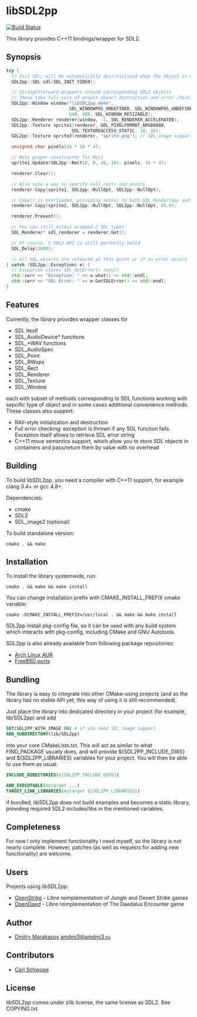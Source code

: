 # libSDL2pp #

[![Build Status](https://travis-ci.org/AMDmi3/libSDL2pp.svg?branch=master)](https://travis-ci.org/AMDmi3/libSDL2pp)

This library provides C++11 bindings/wrapper for SDL2.

## Synopsis ##

```c++
try {
  // Init SDL; will be automatically deinitialized when the object is destroyed
  SDL2pp::SDL sdl(SDL_INIT_VIDEO);

  // Straightforward wrappers around corresponding SDL2 objects
  // These take full care of proper object destruction and error checking
  SDL2pp::Window window("libSDL2pp demo",
                        SDL_WINDOWPOS_UNDEFINED, SDL_WINDOWPOS_UNDEFINED,
                        640, 480, SDL_WINDOW_RESIZABLE);
  SDL2pp::Renderer renderer(window, -1, SDL_RENDERER_ACCELERATED);
  SDL2pp::Texture sprite1(renderer, SDL_PIXELFORMAT_ARGB8888,
                         SDL_TEXTUREACCESS_STATIC, 16, 16);
  SDL2pp::Texture sprite2(renderer, "sprite.png"); // SDL_image support

  unsigned char pixels[16 * 16 * 4];

  // Note proper constructor for Rect
  sprite1.Update(SDL2pp::Rect(0, 0, 16, 16), pixels, 16 * 4);

  renderer.Clear();

  // Also note a way to specify null rects and points
  renderer.Copy(sprite1, SDL2pp::NullOpt, SDL2pp::NullOpt);

  // Copy() is overloaded, providing access to both SDL_RenderCopy and SDL_RenderCopyEx
  renderer.Copy(sprite2, SDL2pp::NullOpt, SDL2pp::NullOpt, 45.0);

  renderer.Present();

  // You can still access wrapped C SDL types
  SDL_Renderer* sdl_renderer = renderer.Get();

  // Of course, C SDL2 API is still perfectly valid
  SDL_Delay(2000);

  // All SDL objects are released at this point or if an error occurs
} catch (SDL2pp::Exception& e) {
  // Exception stores SDL_GetError() result
  std::cerr << "Exception: " << e.what() << std::endl;
  std::cerr << "SDL Error: " << e.GetSDLError() << std::endl;
}
```

## Features ##

Currently, the library provides wrapper classes for

* SDL iteslf
* SDL_AudioDevice* functions
* SDL_*WAV functions
* SDL_AudioSpec
* SDL_Point
* SDL_RWops
* SDL_Rect
* SDL_Renderer
* SDL_Texture
* SDL_Window

each with subset of methods corresponding to SDL functions working
with sepcific type of object and in some cases additional convenience
methods. These classes also support:

- RAII-style initialization and destruction
- Full error checking: exception is thrown if any SDL function fails.
  Exception itself allows to retrieve SDL error string
- C++11 move semantics support, which allow you to store SDL objects
  in containers and pass/return them by value with no overhead

## Building ##

To build libSDL2pp, you need a compiler with C++11 support, for
example clang 3.4+ or gcc 4.8+.

Dependencies:
* cmake
* SDL2
* SDL_image2 (optional)

To build standalone version:

```cmake . && make```

## Installation ##

To install the library systemwide, run:

```cmake . && make && make install```

You can change installation prefix with CMAKE_INSTALL_PREFIX cmake
variable:

```cmake -DCMAKE_INSTALL_PREFIX=/usr/local . && make && make install```

SDL2pp install pkg-config file, so it can be used with any build
system which interacts with pkg-config, including CMake and GNU
Autotools.

SDL2pp is also already available from following package repositories:

* [Arch Linux AUR](https://aur.archlinux.org/packages/sdl2pp-git/)
* [FreeBSD ports](http://www.freshports.org/devel/sdl2pp/)

## Bundling ##

The library is easy to integrate into other CMake-using projects
(and as the library has no stable API yet, this way of using it is
still recommended).

Just place the library into dedicated directory in your project
(for example, lib/SDL2pp) and add

```cmake
SET(SDL2PP_WITH_IMAGE ON) # if you need SDL_image support
ADD_SUBDIRECTORY(lib/SDL2pp)
```

into your core CMakeLists.txt. This will act as similar to what
FIND_PACKAGE usually does, and will provide ${SDL2PP_INCLUDE_DIRS}
and ${SDL2PP_LIBRARIES} variables for your project. You will then
be able to use them as usual:

```cmake
INCLUDE_DIRECTORIES(${SDL2PP_INCLUDE_DIRS})

ADD_EXECUTABLE(mytarget ...)
TARGET_LINK_LIBRARIES(mytarget ${SDL2PP_LIBRARIES})
```

if bundled, libSDL2pp does not build examples and becomes a static
library, providing required SDL2 includes/libs in the mentioned
variables.

## Completeness ##

For now I only implement functionality I need myself, so the library
is not nearly complete. However, patches (as well as requests for
adding new functionality) are welcome.

## Users ##

Projects using libSDL2pp:

* [OpenStrike](https://github.com/AMDmi3/openstrike) - Libre reimplementation of Jungle and Desert Strike games
* [OpenDaed](https://github.com/AMDmi3/opendaed) - Libre reimplementation of The Daedalus Encounter game

## Author ##

* [Dmitry Marakasov](https://github.com/AMDmi3) <amdmi3@amdmi3.ru>

## Contributors ##

* [Carl Schwope](https://github.com/Lowest0ne)

## License ##

libSDL2pp comes under zlib license, the same license as SDL2. See COPYING.txt.

